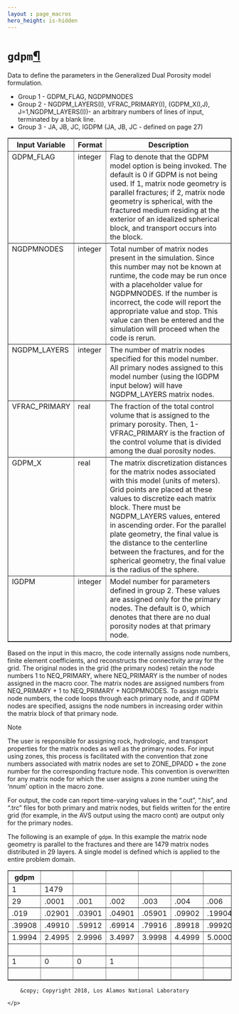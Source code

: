 ```yaml
---
layout : page_macros
hero_height: is-hidden
---
```


<h1><code class="docutils literal notranslate"><span class="pre">gdpm</span></code><a class="headerlink" href="#gdpm" title="Permalink to this headline">¶</a></h1>
<p>Data to define the parameters in the Generalized Dual Porosity model formulation.</p>
<ul class="simple">
<li>Group 1 -     GDPM_FLAG, NGDPMNODES</li>
<li>Group 2 -     NGDPM_LAYERS(I), VFRAC_PRIMARY(I), (GDPM_X(I,J), J=1,NGDPM_LAYERS(I))- an arbitrary numbers of lines of input, terminated by a blank line.</li>
<li>Group 3 -     JA, JB, JC, IGDPM (JA, JB, JC - defined on page 27)</li>
</ul>
<table border="1" class="docutils">
<colgroup>
<col width="4%" />
<col width="2%" />
<col width="94%" />
</colgroup>
<thead valign="bottom">
<tr class="row-odd"><th class="head">Input Variable</th>
<th class="head">Format</th>
<th class="head">Description</th>
</tr>
</thead>
<tbody valign="top">
<tr class="row-even"><td>GDPM_FLAG</td>
<td>integer</td>
<td>Flag to denote that the GDPM model option is being invoked. The default is 0 if GDPM is not being used. If 1, matrix node geometry is parallel fractures; if 2, matrix node geometry is spherical, with the fractured medium residing at the exterior of an idealized spherical block, and transport occurs into the block.</td>
</tr>
<tr class="row-odd"><td>NGDPMNODES</td>
<td>integer</td>
<td>Total number of matrix nodes present in the simulation. Since this number may not be known at runtime, the code may be run once with a placeholder value for NGDPMNODES. If the number is incorrect, the code will report the appropriate value and stop. This value can then be entered and the simulation will proceed when the code is rerun.</td>
</tr>
<tr class="row-even"><td>NGDPM_LAYERS</td>
<td>integer</td>
<td>The number of matrix nodes specified for this model number. All primary nodes assigned to this model number (using the IGDPM input below) will have NGDPM_LAYERS matrix nodes.</td>
</tr>
<tr class="row-odd"><td>VFRAC_PRIMARY</td>
<td>real</td>
<td>The fraction of the total control volume that is assigned to the primary porosity. Then, 1-VFRAC_PRIMARY is the fraction of the control volume that is divided among the dual porosity nodes.</td>
</tr>
<tr class="row-even"><td>GDPM_X</td>
<td>real</td>
<td>The matrix discretization distances for the matrix nodes associated with this model (units of meters). Grid points are placed at these values to discretize each matrix block. There must be NGDPM_LAYERS values, entered in ascending order. For the parallel plate geometry, the final value is the distance to the centerline between the fractures, and for the spherical geometry, the final value is the radius of the sphere.</td>
</tr>
<tr class="row-odd"><td>IGDPM</td>
<td>integer</td>
<td>Model number for parameters defined in group 2. These values are assigned only for the primary nodes. The default is 0, which denotes that there are no dual porosity nodes at that primary node.</td>
</tr>
</tbody>
</table>
<p>Based on the input in this macro, the code internally assigns node numbers, finite element coefficients,
and reconstructs the connectivity array for the grid. The original nodes in the grid (the primary nodes) retain the node numbers 1 to
NEQ_PRIMARY, where NEQ_PRIMARY is the number of nodes assigned in the macro coor. The matrix nodes are assigned numbers from NEQ_PRIMARY + 1 to NEQ_PRIMARY + NGDPMNODES.
To assign matrix node numbers, the code loops through each primary node, and if GDPM nodes are specified, assigns the node numbers in increasing order within the matrix block of that primary node.</p>
<div class="admonition note">
<p class="first admonition-title">Note</p>
<p class="last">The user is responsible for assigning rock, hydrologic, and transport properties
for the matrix nodes as well as the primary nodes. For input using zones, this process is facilitated with
the convention that zone numbers associated with matrix nodes are set to ZONE_DPADD + the zone number
for the corresponding fracture node. This convention is overwritten for any matrix node for which the user assigns a zone number
using the ‘nnum’ option in the macro zone.</p>
</div>
<p>For output, the code can report time-varying values in the “.out”, “.his”, and “.trc” files for both primary and matrix nodes, but fields written for the entire grid (for example, in the AVS output using the macro cont) are output only for the primary nodes.</p>
<p>The following is an example of <code class="docutils literal notranslate"><span class="pre">gdpm</span></code>. In this example the matrix node geometry is parallel to the fractures and there are 1479 matrix nodes distributed in 29 layers. A single model is defined which is applied to the entire problem domain.</p>
<table border="1" class="docutils">
<colgroup>
<col width="14%" />
<col width="12%" />
<col width="12%" />
<col width="12%" />
<col width="12%" />
<col width="12%" />
<col width="12%" />
<col width="12%" />
</colgroup>
<thead valign="bottom">
<tr class="row-odd"><th class="head">gdpm</th>
<th class="head">&#160;</th>
<th class="head">&#160;</th>
<th class="head">&#160;</th>
<th class="head">&#160;</th>
<th class="head">&#160;</th>
<th class="head">&#160;</th>
<th class="head">&#160;</th>
</tr>
</thead>
<tbody valign="top">
<tr class="row-even"><td>1</td>
<td>1479</td>
<td>&#160;</td>
<td>&#160;</td>
<td>&#160;</td>
<td>&#160;</td>
<td>&#160;</td>
<td>&#160;</td>
</tr>
<tr class="row-odd"><td>29</td>
<td>.0001</td>
<td>.001</td>
<td>.002</td>
<td>.003</td>
<td>.004</td>
<td>.006</td>
<td>.009</td>
</tr>
<tr class="row-even"><td>.019</td>
<td>.02901</td>
<td>.03901</td>
<td>.04901</td>
<td>.05901</td>
<td>.09902</td>
<td>.19904</td>
<td>.29906</td>
</tr>
<tr class="row-odd"><td>.39908</td>
<td>.49910</td>
<td>.59912</td>
<td>.69914</td>
<td>.79916</td>
<td>.89918</td>
<td>.99920</td>
<td>1.4993</td>
</tr>
<tr class="row-even"><td>1.9994</td>
<td>2.4995</td>
<td>2.9996</td>
<td>3.4997</td>
<td>3.9998</td>
<td>4.4999</td>
<td>5.0000</td>
<td>&#160;</td>
</tr>
<tr class="row-odd"><td>&#160;</td>
<td>&#160;</td>
<td>&#160;</td>
<td>&#160;</td>
<td>&#160;</td>
<td>&#160;</td>
<td>&#160;</td>
<td>&#160;</td>
</tr>
<tr class="row-even"><td>1</td>
<td>0</td>
<td>0</td>
<td>1</td>
<td>&#160;</td>
<td>&#160;</td>
<td>&#160;</td>
<td>&#160;</td>
</tr>
<tr class="row-odd"><td>&#160;</td>
<td>&#160;</td>
<td>&#160;</td>
<td>&#160;</td>
<td>&#160;</td>
<td>&#160;</td>
<td>&#160;</td>
<td>&#160;</td>
</tr>
</tbody>
</table>
  <div role="contentinfo">
    <p>
        
        &copy; Copyright 2018, Los Alamos National Laboratory

    </p>
  </div>